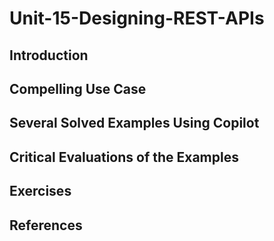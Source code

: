 #  Unit-15-Designing-REST-APIs
## Introduction
## Compelling Use Case
## Several Solved Examples Using Copilot
## Critical Evaluations of the Examples
## Exercises
## References
